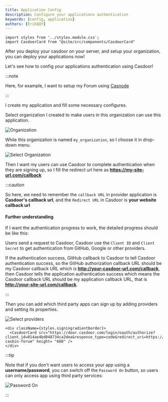 ```yaml
---
title: Application Config
description: Configure your applications authentication
keywords: [config, application]
authors: [ErikQQY]
---
```


```mdx-code-block
import styles from '../styles.module.css';
import CasdoorCard from "@site/src/components/CasdoorCard"
```

After you deploy your casdoor on your server, and setup your organization, you can deploy your applications now!

Let's see how to config your applications authentication using Casdoor!

:::note

Here, for example, I want to setup my Forum using [Casnode](https://casnode.org)

:::

I create my application and fill some necessary configures.

Select organization I created to make users in this organization can use this application.

![Organization](/img/application/config/organization.png)

While this organization is named ```my_organization```, so I choose it in drop-down menu.

![Select Organization](/img/application/config/selectorganization.png)

Then I want my users can use Casdoor to complete authentication when they are signing up, so I fill the redirect url here as **https://my-site-url.com/callback**

:::caution

So here, we need to remember the `callback URL` in provider application is **Casdoor's callback url**, and the `Redirect URL` in Casdoor is **your website callback url**

#### Further understanding

If I want the authentication progress to work, the detailed progress should be like this:

Users send a request to Casdoor, Casdoor use the `Client ID` and `Client Secret` to get authentication from GitHub, Google or other providers.

If the authentication success, GitHub callback to Casdoor to tell Casdoor authentication success, so the GitHub authorization callback URL should be my Casdoor callback URL which is **http://your-casdoor-url.com/callback**, then Casdoor tells the application authentication success which means the Casdoor callback URL should be my application callback URL, that is **http://your-site-url.com/callback**.

:::

Then you can add which third party apps can sign up by adding providers and setting its properties.

![Select providers](/img/application/config/selectproviders.png)

```mdx-code-block
<div className={styles.signingradientborder}>
  <CasdoorCard src="https://door.casdoor.com/login/oauth/authorize?client_id=014ae4bd048734ca2dea&response_type=code&redirect_uri=https://forum.casbin.com/callback&scope=read&state=app-casbin-forum" height= "680" />
</div>
```

:::tip

Note that if you don't want users to access your app using a **username/password**, you can switch off the ```Password On``` button, so users can only access app using third party services:

![Password On](/img/application/config/PasswordOn.png)

:::
